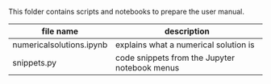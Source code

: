 This folder contains scripts and notebooks to prepare the user manual.

| file name                |              description                      |
|--------------------------|-----------------------------------------------|
| numericalsolutions.ipynb | explains what a numerical solution is         |
| snippets.py              | code snippets from the Jupyter notebook menus |
